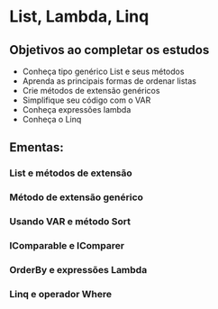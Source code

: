 ﻿# List, Lambda, Linq

## Objetivos ao completar os estudos

- Conheça tipo genérico List e seus métodos
- Aprenda as principais formas de ordenar listas
- Crie métodos de extensão genéricos
- Simplifique seu código com o VAR
- Conheça expressões lambda
- Conheça o Linq

## Ementas:

### List e métodos de extensão


### Método de extensão genérico


### Usando VAR e método Sort


### IComparable e IComparer


### OrderBy e expressões Lambda


### Linq e operador Where